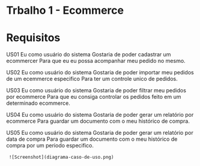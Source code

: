 # Trbalho 1 - Ecommerce

# Requisitos

US01 Eu como usuário do sistema
     Gostaria de poder cadastrar um ecommercer
     Para que eu eu possa acompanhar meu pedido no mesmo.
     
US02 Eu como usuário do sistema 
     Gostaria de poder importar meu pedidos de um ecemmerce especifico 
     Para ter um controle unico de pedidos.
     
US03 Eu como usuário do sistema 
     Gostaria de poder filtrar meu pedidos por ecommerce
     Para que eu consiga controlar os pedidos feito em um determinado ecommerce.
     
US04 Eu como usuário do sistema
     Gostaria de poder gerar um relatório por ecommerce
     Para guardar um documento com o meu histórico de compra.
     
US05 Eu como usuário do sistema
     Gostaria de poder gerar um relatório por data de compra
     Para guardar um documento com o meu histórico de compra por um periodo especifico.
     
     ![Screenshot](diagrama-caso-de-uso.png)

     
    
     
